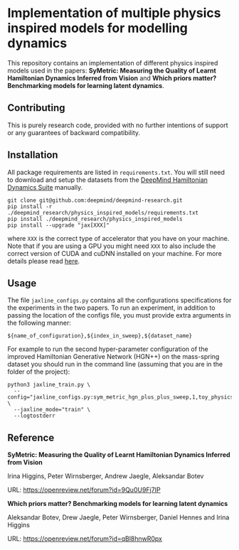 # Implementation of multiple physics inspired models for modelling dynamics

This repository contains an implementation of different physics inspired models
used in the papers: **SyMetric: Measuring the Quality of Learnt Hamiltonian
Dynamics Inferred from Vision** and **Which priors matter? Benchmarking models
for learning latent dynamics**.


## Contributing

This is purely research code, provided with no further intentions of support or
any guarantees of backward compatibility.


## Installation

All package requirements are listed in `requirements.txt`.
You will still need to download and setup the datasets from the
[DeepMind Hamiltonian Dynamics Suite] manually.

```shell
git clone git@github.com:deepmind/deepmind-research.git
pip install -r ./deepmind_research/physics_inspired_models/requirements.txt
pip install ./deepmind_research/physics_inspired_models
pip install --upgrade "jax[XXX]"
```

where `XXX` is the correct type of accelerator that you have on your machine.
Note that if you are using a GPU you might need `XXX` to also include the
correct version of CUDA and cuDNN installed on your machine.
For more details please read [here](https://github.com/google/jax#installation).

## Usage

The file `jaxline_configs.py` contains all the configurations specifications for
the experiments in the two papers. To run an experiment, in addition to passing
the location of the configs file, you must provide extra arguments in the
following manner:

`${name_of_configuration},${index_in_sweep},${dataset_name}`

For example to run the second hyper-parameter configuration of the improved
Hamiltonian Generative Network (HGN++) on the mass-spring dataset you should
run in the command line (assuming that you are in the folder of the project):

```shell
python3 jaxline_train.py \
  --config="jaxline_configs.py:sym_metric_hgn_plus_plus_sweep,1,toy_physics/mass_spring" \
  --jaxline_mode="train" \
  --logtostderr
```


## Reference

**SyMetric: Measuring the Quality of Learnt Hamiltonian Dynamics Inferred from Vision**

Irina Higgins, Peter Wirnsberger, Andrew Jaegle, Aleksandar Botev

URL: https://openreview.net/forum?id=9Qu0U9Fj7IP


**Which priors matter? Benchmarking models for learning latent dynamics**

Aleksandar Botev, Drew Jaegle, Peter Wirnsberger, Daniel Hennes and Irina
Higgins

URL: https://openreview.net/forum?id=qBl8hnwR0px


[DeepMind Hamiltonian Dynamics Suite]: https://github.com/deepmind/dm_hamiltonian_dynamics_suite
